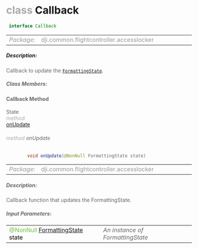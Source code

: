 <div class="article"><h1 ><font color="#AAA">class </font>Callback</h1></div>

~~~java
 interface Callback 
~~~

<html><table class="table-supportedby"><tr valign="top"><td width=15%><font color="#999"><i>Package:</i></td><td width=85%><font color="#999">dji.common.flightcontroller.accesslocker</td></tr></table></html>



##### Description:



<font color="#666">Callback to update the <code><a href="/Components/Simulator/DJIAccessLocker_DJIAccessLockerFormattingState.html#djiaccesslocker_djiaccesslockerformattingstate">FormattingState</a></code>.



##### Class Members:



#### Callback Method

<div class="api-row" id="djiaccesslocker_djiaccesslockerformattingstate_callbackinterface_onupdate"><div class="api-col left">State</div><div class="api-col middle" style="color:#AAA">method</div><div class="api-col right"><a class="trigger" href="#djiaccesslocker_djiaccesslockerformattingstate_callbackinterface_onupdate_inline">onUpdate</a></div></div><div class="inline-doc" id="djiaccesslocker_djiaccesslockerformattingstate_callbackinterface_onupdate_inline"

><div class="article"><h6 ><font color="#AAA">method </font>onUpdate</h6></div>

~~~java
        void onUpdate(@NonNull FormattingState state)
~~~

<html><table class="table-supportedby"><tr valign="top"><td width=15%><font color="#999"><i>Package:</i></td><td width=85%><font color="#999">dji.common.flightcontroller.accesslocker</td></tr></table></html>



##### Description:



<font color="#666">Callback function that updates the FormattingState.



##### Input Parameters:

<html><table class="table-inline-parameters"><tr valign="top"><td><font color="#70BF41">@NonNull <a href="/Components/Simulator/DJIAccessLocker_DJIAccessLockerFormattingState.html#djiaccesslocker_djiaccesslockerformattingstate">FormattingState</a> <font color="#000">state</td><td><font color="#666"><i>An instance of FormattingState</i></td></tr></table></html></div>



